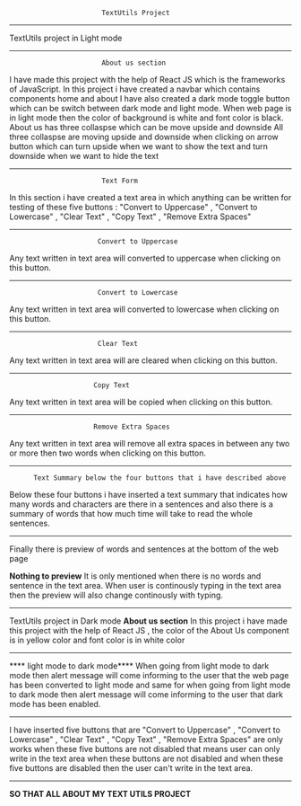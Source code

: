                            TextUtils Project
_______________________________________________________________________________________
TextUtils project in Light mode 
_______________________________________________________________________________________
                           About us section
I have made this project with the help of React JS which is the frameworks of JavaScript.
In this project i have created a navbar which contains components home and about 
I have also created a dark mode toggle button which can be switch between dark mode and
light mode. When web page is in light mode then the color of background is white and 
font color is black. About us has three collaspse which can be move upside and downside
All three collaspse are moving upside and downside when clicking on arrow button which can 
turn upside when we want to show the text and turn downside when we want to hide the text
_________________________________________________________________________________________
                           Text Form
 In this section i have created a text area in which anything can be written for testing 
 of these five buttons : "Convert to Uppercase" , "Convert to Lowercase" , "Clear Text" , 
 "Copy Text" , "Remove Extra Spaces" 
 _______________________________________________________________________________________
                          Convert to Uppercase
 Any text written in text area will converted to uppercase when clicking on this button.
 _______________________________________________________________________________________
                          Convert to Lowercase
 Any text written in text area will converted to lowercase when clicking on this button.
 ______________________________________________________________________________________
                          Clear Text
 Any text written in text area will are cleared when clicking on this button.
 ______________________________________________________________________________________
                         Copy Text
 Any text written in text area will be copied when clicking on this button.
 ______________________________________________________________________________________
                         Remove Extra Spaces
 Any text written in text area will remove all extra spaces in between any two or 
 more then two words when clicking on this button.
________________________________________________________________________________________
          Text Summary below the four buttons that i have described above
Below these four buttons i have inserted a text summary that indicates how many words 
and characters are there in a sentences and also there is a summary of words that how 
much time will take to read the whole sentences.
_______________________________________________________________________________________
Finally there is preview of words and sentences at the bottom of the web page 

**Nothing to preview** 
It is only mentioned when there is no words and sentence
in the text area. When user is continously typing in the text area then the 
preview will also change continously with typing.
_______________________________________________________________________________________
TextUtils project in Dark mode
****About us section****
In this project i have made this project with the help of React JS , the color of the 
About Us component is in yellow color and font color is in white color 
______________________________________________________________________________________
**** light mode to dark mode**** 
When going from light mode to dark mode then alert message will come informing to the 
user that the web page has been converted to light mode and same for when going from
light mode to dark mode then alert message will come informing to the user that dark 
mode has been enabled.
____________________________________________________________________________________
I have inserted five buttons that are "Convert to Uppercase" , "Convert to Lowercase" , 
"Clear Text" ,  "Copy Text" , "Remove Extra Spaces" are only works when these five buttons
are not disabled that means user can only write in the text area when these buttons are
not disabled and when these five buttons are disabled then the user can't write in the 
text area.
_____________________________________________________________________________________

**SO THAT ALL ABOUT MY TEXT UTILS PROJECT**

